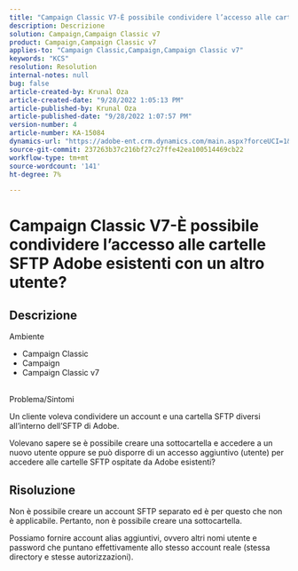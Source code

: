 ```yaml
---
title: "Campaign Classic V7-È possibile condividere l’accesso alle cartelle SFTP Adobe esistenti con un altro utente?"
description: Descrizione
solution: Campaign,Campaign Classic v7
product: Campaign,Campaign Classic v7
applies-to: "Campaign Classic,Campaign,Campaign Classic v7"
keywords: "KCS"
resolution: Resolution
internal-notes: null
bug: false
article-created-by: Krunal Oza
article-created-date: "9/28/2022 1:05:13 PM"
article-published-by: Krunal Oza
article-published-date: "9/28/2022 1:07:57 PM"
version-number: 4
article-number: KA-15084
dynamics-url: "https://adobe-ent.crm.dynamics.com/main.aspx?forceUCI=1&pagetype=entityrecord&etn=knowledgearticle&id=7f15fc2e-2e3f-ed11-9db1-000d3a5c1bcc"
source-git-commit: 237263b37c216bf27c27ffe42ea100514469cb22
workflow-type: tm+mt
source-wordcount: '141'
ht-degree: 7%

---
```


# Campaign Classic V7-È possibile condividere l’accesso alle cartelle SFTP Adobe esistenti con un altro utente?

## Descrizione

Ambiente<br>
- Campaign Classic
- Campaign
- Campaign Classic v7





<br>Problema/Sintomi<br>


Un cliente voleva condividere un account e una cartella SFTP diversi all’interno dell’SFTP di Adobe.

Volevano sapere se è possibile creare una sottocartella e accedere a un nuovo utente oppure se può disporre di un accesso aggiuntivo (utente) per accedere alle cartelle SFTP ospitate da Adobe esistenti?


## Risoluzione


Non è possibile creare un account SFTP separato ed è per questo che non è applicabile. Pertanto, non è possibile creare una sottocartella.

Possiamo fornire account alias aggiuntivi, ovvero altri nomi utente e password che puntano effettivamente allo stesso account reale (stessa directory e stesse autorizzazioni).
